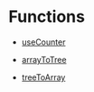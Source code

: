 # Functions

- [useCounter](/vue/useCounter/)

- [arrayToTree](/utils/arrayToTree/)
- [treeToArray](/vue/treeToArray/)
